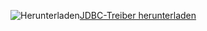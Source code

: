 ![Herunterladen](/Image/download.png)[JDBC-Treiber herunterladen](https://go.microsoft.com/fwlink/?linkid=852460)
